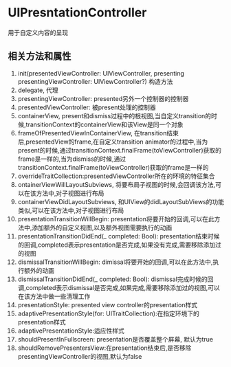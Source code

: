 #  UIPresntationController
用于自定义内容的呈现
## 相关方法和属性
1. init(presentedViewController: UIViewController, presenting presentingViewController: UIViewController?)  构造方法
2. delegate, 代理
3. presentingViewController: presented另外一个控制器的控制器
4. presentedViewController: 被present处理的控制器
5. containerView, present和dismiss过程中的根视图,当自定义transition的时候,transitionContext的containerView和该View是同一个对象
6. frameOfPresentedViewInContainerView, 在transition结束后,presentedView的frame,在自定义transition animator的过程中,当为present的时候,通过transitionContext.finalFrame(toViewController)获取的frame是一样的,当为dismiss的时候,通过transitionContext.finalFrame(toViewController)获取的frame是一样的
7. overrideTraitCollection:presentedViewController所在的环境的特征集合
8. ontainerViewWillLayoutSubviews, 将要布局子视图的时候,会回调该方法,可以在该方法中,对子视图进行布局
9. containerViewDidLayoutSubviews, 和UIView的didLayoutSubViews的功能类似,可以在该方法中,对子视图进行布局
10. presentationTransitionWillBegin: presentation将要开始的回调,可以在此方法中,添加额外的自定义视图,以及额外视图需要执行的动画
11. presentationTransitionDidEnd(_ completed: Bool): presentation结束时候的回调,completed表示presentation是否完成,如果没有完成,需要移除添加过的视图
12. dismissalTransitionWillBegin: dimissal将要开始的回调,可以在此方法中,执行额外的动画
13. dismissalTransitionDidEnd(_ completed: Bool): dismissal完成时候的回调,completed表示dismissal是否完成,如果完成,需要移除添加过的视图,可以在该方法中做一些清理工作
14. presentationStyle: presented view controller的presentation样式
15. adaptivePresentationStyle(for: UITraitCollection):在指定环境下的presentation样式
16. adaptivePresentationStyle:适应性样式
17. shouldPresentInFullscreen: presentation是否覆盖整个屏幕, 默认为true
18. shouldRemovePresentersView:在presentation结束后,是否移除presentingViewController的视图,默认为false 

